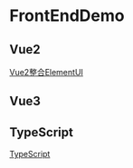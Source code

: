 # FrontEndDemo

## Vue2
[Vue2整合ElementUI](./Vue2ElementUI)

## Vue3



## TypeScript



[TypeScript](./TypeScript)
